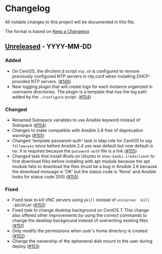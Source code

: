 # Changelog
All notable changes to this project will be documented in this file.

The format is based on [Keep a Changelog](http://keepachangelog.com/en/1.0.0/)

<!--
## [<exact release including patch>](<github compare url>) - <release date in YYYY-MM-DD>
### Added
  - <summary of new features>

### Changed
  - <for changes in existing functionality>

### Deprecated
  - <for soon-to-be removed features>

### Removed
  - <for now removed features>

### Fixed
  - <for any bug fixes>

### Security
  - <in case of vulnerabilities>
-->

## [Unreleased](https://github.com/cyverse/atmosphere/compare/...HEAD) - YYYY-MM-DD

### Added

- On CentOS, the dhclient.d script `ntp.sh` is configured to remove previously
  configured NTP servers in ntp.conf when installing DHCP-provided NTP
  servers. ([#146](https://github.com/cyverse/atmosphere-ansible/pull/146))
- New logging plugin that will create logs for each instance organized in username directories. The plugin is a template that has the log path added by the `./configure` script. ([#154](https://github.com/cyverse/atmosphere-ansible/pull/154))

### Changed

- Renamed Subspace variables to use Ansible keyword instead of Subspace ([#154](https://github.com/cyverse/atmosphere-ansible/pull/154))
- Changes to make compatible with Ansible 2.6 free of deprecation warnings ([#155](https://github.com/cyverse/atmosphere-ansible/pull/155))
- Changed 'template password-auth' task in ldap role for CentOS to say `follow=yes` since before Ansible 2.4 yes was default but now default is no. It is required because the `password-auth` file is a link ([#155](https://github.com/cyverse/atmosphere-ansible/pull/155))
- Changed task that install iRods on Ubuntu in `atmo-kanki-irodsclient` to first download files before installing with apt module because the apt module fails to download the files (must be a bug in Ansible 2.6 because the download message is 'OK' but the status code is 'None' and Ansible looks for status code 200) ([#155](https://github.com/cyverse/atmosphere-ansible/pull/155))

### Fixed

- Fixed task to kill VNC servers using `pkill` instead of `vncserver -kill :$DISPLAY` ([#150](https://github.com/cyverse/atmosphere-ansible/pull/150))
- Fixed task to change desktop background on CentOS 7. This change also offered other improvements by using the correct commands to change the desktop background instead of overwriting existing files ([#151](https://github.com/cyverse/atmosphere-ansible/pull/151))
- Only modify the permissions when user's home directory is created ([#152](https://github.com/cyverse/atmosphere-ansible/pull/152))
- Change the ownership of the ephemeral disk mount to the user during deploy ([#153](https://github.com/cyverse/atmosphere-ansible/pull/153))
